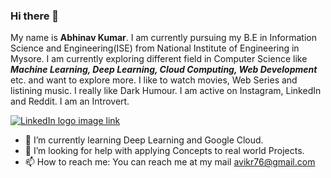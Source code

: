 ### Hi there 👋
My name is **Abhinav Kumar**. I am currently pursuing my B.E in Information Science and Engineering(ISE) from National Institute of Engineering in Mysore.
I am currently exploring different field in Computer Science like ***Machine Learning, Deep Learning, Cloud Computing, Web Development*** etc. and want to explore more.
I like to watch movies, Web Series and listining music. I really like Dark Humour. I am active on Instagram, LinkedIn and Reddit.
I am an Introvert.

[![LinkedIn logo image link](logo/linkedin-icon-gif.png)](https://www.linkedin.com/in/abhinav-kumar-a78669198/)
<!--
**Avikr76/Avikr76** is a ✨ _special_ ✨ repository because its `README.md` (this file) appears on your GitHub profile.
-->
- 🌱 I’m currently learning Deep Learning and Google Cloud.
- 🤔 I’m looking for help with applying Concepts to real world Projects.
- 📫 How to reach me: You can reach me at my mail avikr76@gmail.com


